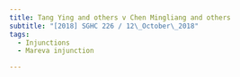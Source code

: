 ```yaml
---
title: Tang Ying and others v Chen Mingliang and others 
subtitle: "[2018] SGHC 226 / 12\_October\_2018"
tags:
  - Injunctions
  - Mareva injunction

---
```


